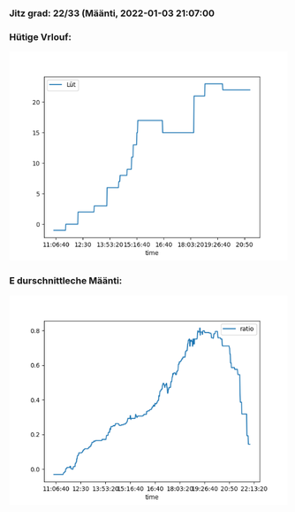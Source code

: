 ### Jitz grad: 22/33 (Määnti, 2022-01-03 21:07:00

### Hütige Vrlouf:
![Graph](Today.png)

### E durschnittleche Määnti:
![Graph](Määnti.png)